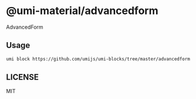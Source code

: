 # @umi-material/advancedform

AdvancedForm

## Usage

```sh
umi block https://github.com/umijs/umi-blocks/tree/master/advancedform
```

## LICENSE

MIT
